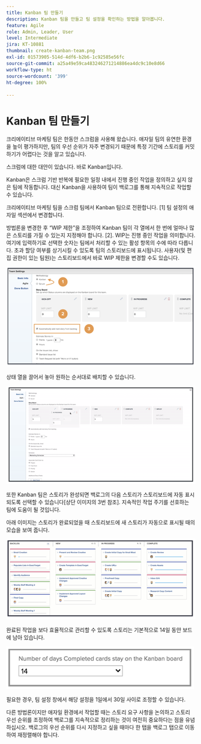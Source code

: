 ```yaml
---
title: Kanban 팀 만들기
description: Kanban 팀을 만들고 팀 설정을 확인하는 방법을 알아봅니다.
feature: Agile
role: Admin, Leader, User
level: Intermediate
jira: KT-10881
thumbnail: create-kanban-team.png
exl-id: 01573905-514d-4df6-b2b6-1c92585e56fc
source-git-commit: a25a49e59ca483246271214886ea4dc9c10e8d66
workflow-type: ht
source-wordcount: '399'
ht-degree: 100%

---
```


# Kanban 팀 만들기

크리에이티브 마케팅 팀은 한동안 스크럼을 사용해 왔습니다. 애자일 팀의 유연한 환경을 높이 평가하지만, 팀의 우선 순위가 자주 변경되기 때문에 특정 기간에 스토리를 커밋하기가 어렵다는 것을 알고 있습니다.

스크럼에 대한 대안이 있습니다. 바로 Kanban입니다.

Kanban은 스크럼 기반 반복에 필요한 일정 내에서 진행 중인 작업을 정의하고 싶지 않은 팀에 작동합니다. 대신 Kanban을 사용하여 팀이 백로그를 통해 지속적으로 작업할 수 있습니다.

크리에이티브 마케팅 팀을 스크럼 팀에서 Kanban 팀으로 전환합니다. [1] 팀 설정의 애자일 섹션에서 변경합니다.

방법론을 변경한 후 “WIP 제한”을 조정하여 Kanban 팀이 각 열에서 한 번에 얼마나 많은 스토리를 가질 수 있는지 지정해야 합니다. [2]. WIP는 진행 중인 작업을 의미합니다. 여기에 입력하기로 선택한 숫자는 팀에서 처리할 수 있는 활성 항목의 수에 따라 다릅니다. 초과 할당 여부를 상기시킬 수 있도록 팀의 스토리보드에 표시됩니다. 사용자(및 편집 권한이 있는 팀원)는 스토리보드에서 바로 WIP 제한을 변경할 수도 있습니다.

![팀 설정 페이지](assets/teamspage-01.png)

상태 열을 끌어서 놓아 원하는 순서대로 배치할 수 있습니다.

![팀 설정 페이지](assets/teamspage-02.png)

또한 Kanban 팀은 스토리가 완성되면 백로그의 다음 스토리가 스토리보드에 자동 표시되도록 선택할 수 있습니다[상단 이미지의 3번 참조]. 지속적인 작업 주기를 선호하는 팀에 도움이 될 것입니다.


아래 이미지는 스토리가 완료되었을 때 스토리보드에 새 스토리가 자동으로 표시될 때의 모습을 보여 줍니다.

![팀 설정 페이지](assets/teamspage-03.png)

완료된 작업을 보다 효율적으로 관리할 수 있도록 스토리는 기본적으로 14일 동안 보드에 남아 있습니다.

![팀 설정 페이지](assets/teampage-04.png)

필요한 경우, 팀 설정 창에서 해당 설정을 1일에서 30일 사이로 조정할 수 있습니다.

다른 방법론이지만 애자일 환경에서 작업할 때는 스토리 요구 사항을 논의하고 스토리 우선 순위를 조정하여 백로그를 지속적으로 정리하는 것이 여전히 중요하다는 점을 유념하십시오. 백로그의 우선 순위를 다시 지정하고 싶을 때마다 한 탭을 백로그 탭으로 이동하여 재정렬해야 합니다.
